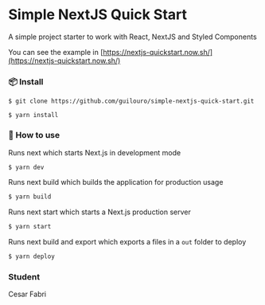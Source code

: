# Simple NextJS Quick Start

A simple project starter to work with React, NextJS and Styled Components

You can see the example in [https://nextjs-quickstart.now.sh/](https://nextjs-quickstart.now.sh/)

### 📦 Install

```
$ git clone https://github.com/guilouro/simple-nextjs-quick-start.git

$ yarn install
```

### 🔨 How to use

Runs next which starts Next.js in development mode

```bash
$ yarn dev
```

Runs next build which builds the application for production usage

```bash
$ yarn build
```

Runs next start which starts a Next.js production server

```bash
$ yarn start
```

Runs next build and export which exports a files in a `out` folder to deploy

```bash
$ yarn deploy
```
### Student

Cesar Fabri
